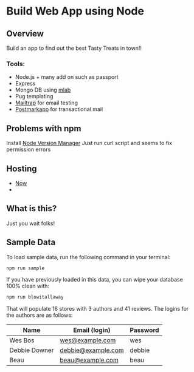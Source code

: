 # Build Web App using Node

## Overview
Build an app to find out the best Tasty Treats in town!!  

### Tools:
* Node.js  + many add on such as passport
* Express  
* Mongo DB  using [mlab](https://mlab.com)
* Pug templating
* [Mailtrap](https://mailtrap.io) for email testing
* [Postmarkapp](https://postmarkapp.com) for transactional mail

## Problems with npm
Install [Node Version Manager](https://github.com/creationix/nvm/blob/master/README.md#install-script)
Just run curl script and seems to fix permission errors
 
## Hosting
* [Now](https://tasty-treats-lrccmvgnan.now.sh/)
* 

## What is this?

Just you wait folks!

## Sample Data

To load sample data, run the following command in your terminal:

```bash
npm run sample
```

If you have previously loaded in this data, you can wipe your database 100% clean with:

```bash
npm run blowitallaway
```

That will populate 16 stores with 3 authors and 41 reviews. The logins for the authors are as follows:

|Name|Email (login)|Password|
|---|---|---|
|Wes Bos|wes@example.com|wes|
|Debbie Downer|debbie@example.com|debbie|
|Beau|beau@example.com|beau|


